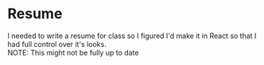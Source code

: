 # Resume

I needed to write a resume for class so I figured I'd make it in React so that I had full control over it's looks.  
NOTE: This might not be fully up to date
